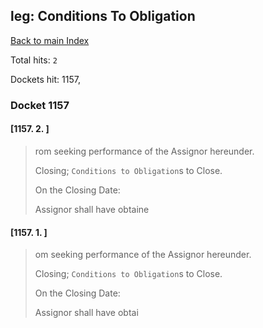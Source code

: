 
## leg: Conditions To Obligation

[Back to main Index](README.md)

Total hits: `2`

Dockets hit: 1157, 

### Docket 1157

#### [1157. 2. ]
> rom seeking performance of the Assignor hereunder.
> 
> Closing; `Conditions to Obligation`s to Close.
> 
> On the Closing Date:
> 
> Assignor shall have obtaine

#### [1157. 1. ]
> om seeking performance of the Assignor hereunder. 
> 
> Closing; `Conditions to Obligation`s to Close. 
> 
> On the Closing Date: 
> 
> Assignor shall have obtai
